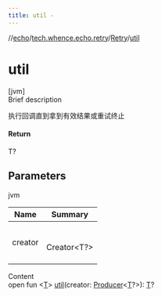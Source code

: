 ```yaml
---
title: util -
---
```

//[echo](../../index.md)/[tech.whence.echo.retry](../index.md)/[Retry](index.md)/[util](util.md)



# util  
[jvm]  
Brief description  


执行回调直到拿到有效结果或重试终止



#### Return  


T?



## Parameters  
  
jvm  
  
|  Name|  Summary| 
|---|---|
| creator| <br><br>Creator<T?><br><br>
  
  
Content  
open fun <[T](util.md)> [util](util.md)(creator: [Producer](../../tech.whence.echo.function/-producer/index.md)<[T](util.md)?>): [T](util.md)?  



